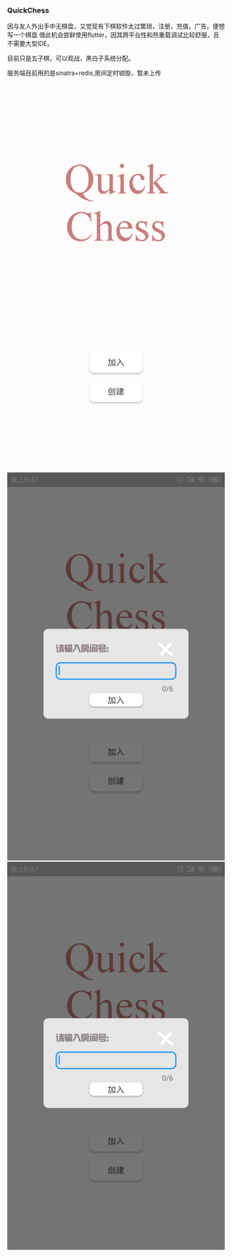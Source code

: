 ### QuickChess

因与友人外出手中无棋盘，又觉现有下棋软件太过繁琐，注册，充值，广告。便想写一个棋盘
借此机会尝鲜使用flutter，因其跨平台性和热重载调试比较舒服，且不需要大型IDE。

目前只是五子棋，可以观战，黑白子系统分配。

服务端目前用的是sinatra+redis,房间定时销毁，暂未上传

![截图](https://github.com/Blameying/quickchess/raw/master/screenshot/1.png)
![截图](https://github.com/Blameying/quickchess/raw/master/screenshot/2.png)
![截图](https://github.com/Blameying/quickchess/raw/master/screenshot/2.png)
